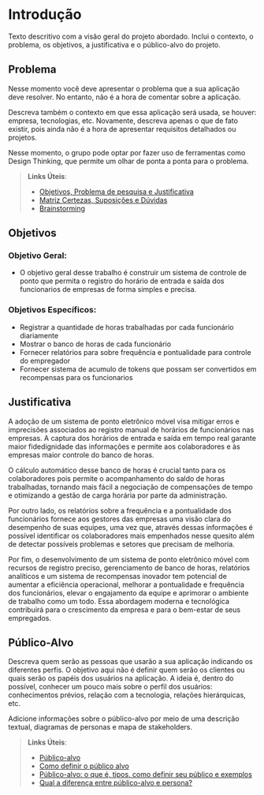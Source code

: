 # Introdução

Texto descritivo com a visão geral do projeto abordado. Inclui o contexto, o problema, os objetivos, a justificativa e o público-alvo do projeto.

## Problema
Nesse momento você deve apresentar o problema que a sua aplicação deve  resolver. No entanto, não é a hora de comentar sobre a aplicação.

Descreva também o contexto em que essa aplicação será usada, se  houver: empresa, tecnologias, etc. Novamente, descreva apenas o que de  fato existir, pois ainda não é a hora de apresentar requisitos  detalhados ou projetos.

Nesse momento, o grupo pode optar por fazer uso  de ferramentas como Design Thinking, que permite um olhar de ponta a ponta para o problema.

> **Links Úteis**:
> - [Objetivos, Problema de pesquisa e Justificativa](https://medium.com/@versioparole/objetivos-problema-de-pesquisa-e-justificativa-c98c8233b9c3)
> - [Matriz Certezas, Suposições e Dúvidas](https://medium.com/educa%C3%A7%C3%A3o-fora-da-caixa/matriz-certezas-suposi%C3%A7%C3%B5es-e-d%C3%BAvidas-fa2263633655)
> - [Brainstorming](https://www.euax.com.br/2018/09/brainstorming/)

## Objetivos

### Objetivo Geral:
* O objetivo geral desse trabalho é construir um sistema de controle de ponto que permita o registro do horário de entrada e saída dos funcionarios de empresas de forma simples e precisa.

### Objetivos Específicos:
* Registrar a quantidade de horas trabalhadas por cada funcionário diariamente
* Mostrar o banco de horas de cada funcionário
* Fornecer relatórios para sobre frequência e pontualidade para controle do empregador
* Fornecer sistema de acumulo de tokens que possam ser convertidos em recompensas para os funcionarios 


## Justificativa

A adoção de um sistema de ponto eletrônico móvel visa mitigar erros e imprecisões associados ao registro manual de horários de funcionários nas empresas. A captura dos horários de entrada e saída em tempo real garante maior fidedignidade das informações e permite aos colaboradores e às empresas maior controle do banco de horas.

O cálculo automático desse banco de horas é crucial tanto para os colaboradores  pois permite o acompanhamento do saldo de horas trabalhadas, tornando mais fácil a negociação de compensações de tempo e otimizando a gestão de carga horária por parte da administração.

Por outro lado, os relatórios sobre a frequência e a pontualidade dos funcionários fornece aos gestores das empresas uma visão clara do desempenho de suas equipes, uma vez que, através dessas informações é possível identificar os colaboradores mais empenhados nesse quesito além de detectar possíveis problemas e setores que precisam de melhoria.

Por fim, o desenvolvimento de um sistema de ponto eletrônico móvel com recursos de registro preciso, gerenciamento de banco de horas, relatórios analíticos e um sistema de recompensas inovador tem potencial de aumentar a eficiência operacional, melhorar a pontualidade e frequência dos funcionários, elevar o engajamento da equipe e aprimorar o ambiente de trabalho como um todo. Essa abordagem moderna e tecnológica contribuirá para o crescimento da empresa e para o bem-estar de seus empregados.

## Público-Alvo

Descreva quem serão as pessoas que usarão a sua aplicação indicando os diferentes perfis. O objetivo aqui não é definir quem serão os clientes ou quais serão os papéis dos usuários na aplicação. A ideia é, dentro do possível, conhecer um pouco mais sobre o perfil dos usuários: conhecimentos prévios, relação com a tecnologia, relações
hierárquicas, etc.

Adicione informações sobre o público-alvo por meio de uma descrição textual, diagramas de personas e mapa de stakeholders.

> **Links Úteis**:
> - [Público-alvo](https://blog.hotmart.com/pt-br/publico-alvo/)
> - [Como definir o público alvo](https://exame.com/pme/5-dicas-essenciais-para-definir-o-publico-alvo-do-seu-negocio/)
> - [Público-alvo: o que é, tipos, como definir seu público e exemplos](https://klickpages.com.br/blog/publico-alvo-o-que-e/)
> - [Qual a diferença entre público-alvo e persona?](https://rockcontent.com/blog/diferenca-publico-alvo-e-persona/)
